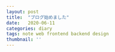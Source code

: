 ```yaml
---
layout: post
title:  "ブログ始めました"
date:   2020-06-11
categories: diary
tags: note web frontend backend design
thumbnail: ''
---
```




